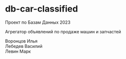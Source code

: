 # db-car-classified
Проект по Базам Данных 2023

Агрегатор объявлений по продаже машин и запчастей

Воронцов Илья\
Лебедев Василий\
Левин Марк
